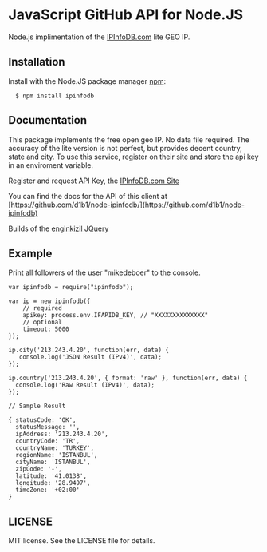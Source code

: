 # JavaScript GitHub API for Node.JS

Node.js implimentation of the [IPInfoDB.com](http://www.ipinfodb.com/) lite GEO IP. 

## Installation

  Install with the Node.JS package manager [npm](http://npmjs.org/):

      $ npm install ipinfodb

## Documentation

This package implements the free open geo IP. No data file required. The accuracy of the lite version is not perfect, but provides
decent country, state and city. To use this service, register on their site and store the api key in an enviroment variable.

Register and request API Key, the [IPInfoDB.com Site](http://www.ipinfodb.com/)

You can find the docs for the API of this client at [https://github.com/d1b1/node-ipinfodb/](https://github.com/d1b1/node-ipinfodb)

Builds of the [enginkizil JQuery](https://github.com/enginkizil/jqIpLocation)

## Example

Print all followers of the user "mikedeboer" to the console.

    var ipinfodb = require("ipinfodb");

    var ip = new ipinfodb({
        // required
        apikey: process.env.IFAPIDB_KEY, // "XXXXXXXXXXXXXX"
        // optional
        timeout: 5000
    });

    ip.city('213.243.4.20', function(err, data) {
       console.log('JSON Result (IPv4)', data);
    });

    ip.country('213.243.4.20', { format: 'raw' }, function(err, data) {
      console.log('Raw Result (IPv4)', data);
    });

    // Sample Result

    { statusCode: 'OK',
      statusMessage: '',
      ipAddress: '213.243.4.20',
      countryCode: 'TR',
      countryName: 'TURKEY',
      regionName: 'ISTANBUL',
      cityName: 'ISTANBUL',
      zipCode: '-',
      latitude: '41.0138',
      longitude: '28.9497',
      timeZone: '+02:00' 
    }


## LICENSE

MIT license. See the LICENSE file for details.